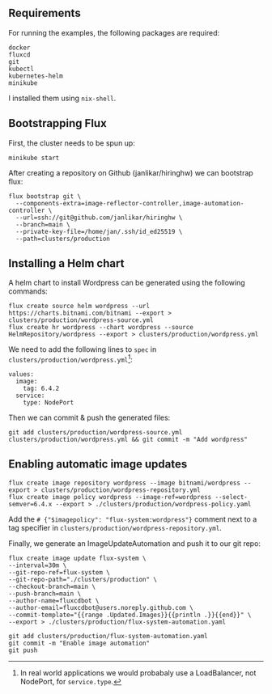 ## Requirements

For running the examples, the following packages are required:


    docker
    fluxcd
    git
    kubectl
    kubernetes-helm
    minikube


I installed them using `nix-shell`.


## Bootstrapping Flux

First, the cluster needs to be spun up:

    minikube start

After creating a repository on Github (janlikar/hiringhw) we can bootstrap flux:

    flux bootstrap git \
      --components-extra=image-reflector-controller,image-automation-controller \
      --url=ssh://git@github.com/janlikar/hiringhw \
      --branch=main \
      --private-key-file=/home/jan/.ssh/id_ed25519 \
      --path=clusters/production


## Installing a Helm chart

A helm chart to install Wordpress can be generated using the following commands:

    flux create source helm wordpress --url https://charts.bitnami.com/bitnami --export > clusters/production/wordpress-source.yml
    flux create hr wordpress --chart wordpress --source HelmRepository/wordpress --export > clusters/production/wordpress.yml

We need to add the following lines to `spec` in `clusters/production/wordpress.yml`[^1]:

    values:
      image:
        tag: 6.4.2
      service:
        type: NodePort


Then we can commit & push the generated files:

    git add clusters/production/wordpress-source.yml clusters/production/wordpress.yml && git commit -m "Add wordpress"


## Enabling automatic image updates


    flux create image repository wordpress --image bitnami/wordpress --export > clusters/production/wordpress-repository.yml
    flux create image policy wordpress --image-ref=wordpress --select-semver=6.4.x --export > ./clusters/production/wordpress-policy.yaml


Add the `# {"$imagepolicy": "flux-system:wordpress"}` comment next to a tag specifier in `clusters/production/wordpress-repository.yml`.

Finally, we generate an ImageUpdateAutomation and push it to our git repo:

    flux create image update flux-system \
    --interval=30m \
    --git-repo-ref=flux-system \
    --git-repo-path="./clusters/production" \
    --checkout-branch=main \
    --push-branch=main \
    --author-name=fluxcdbot \
    --author-email=fluxcdbot@users.noreply.github.com \
    --commit-template="{{range .Updated.Images}}{{println .}}{{end}}" \
    --export > ./clusters/production/flux-system-automation.yaml

    git add clusters/production/flux-system-automation.yaml
    git commit -m "Enable image automation"
    git push


[^1]: In real world applications we would probabaly use a LoadBalancer, not NodePort, for `service.type`.